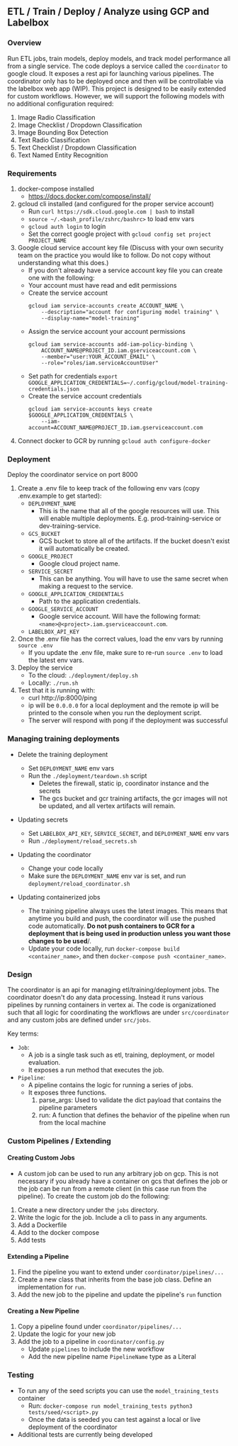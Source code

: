 ## ETL / Train / Deploy / Analyze using GCP and Labelbox


### Overview

Run ETL jobs, train models, deploy models, and track model performance all from a single service. The code deploys a service called the `coordinator` to google cloud. It exposes a rest api for launching various pipelines. The coordinator only has to be deployed once and then will be controllable via the labelbox web app (WIP). This project is designed to be easily extended for custom workflows. However, we will support the following models with no additional configuration required:

1. Image Radio Classification
2. Image Checklist / Dropdown Classification
3. Image Bounding Box Detection
4. Text Radio Classification
5. Text Checklist / Dropdown Classification
6. Text Named Entity Recognition

### Requirements

1. docker-compose installed
    * https://docs.docker.com/compose/install/
2. gcloud cli installed (and configured for the proper service account)
    * Run `curl https://sdk.cloud.google.com | bash` to install
    * `source ~/.<bash_profile/zshrc/bashrc>` to load env vars
    * `gcloud auth login` to login
    * Set the correct google project with `gcloud config set project PROJECT_NAME`
3. Google cloud service account key file (Discuss with your own security team on the practice you would like to follow. Do not copy without understanding what this does.)
    * If you don't already have a service account key file you can create one with the following:
    * Your account must have read and edit permissions
    * Create the service account
        ```
        gcloud iam service-accounts create ACCOUNT_NAME \
            --description="account for configuring model training" \
            --display-name="model-training"
        ```
    * Assign the service account your account permissions
        ```
        gcloud iam service-accounts add-iam-policy-binding \
            ACCOUNT_NAME@PROJECT_ID.iam.gserviceaccount.com \
            --member="user:YOUR_ACCOUNT_EMAIL" \
            --role="roles/iam.serviceAccountUser"
        ```
    * Set path for credentials `export GOOGLE_APPLICATION_CREDENTIALS=~/.config/gcloud/model-training-credentials.json`
    * Create the service account credentials
        ```
        gcloud iam service-accounts keys create $GOOGLE_APPLICATION_CREDENTIALS \
            --iam-account=ACCOUNT_NAME@PROJECT_ID.iam.gserviceaccount.com
        ```
4. Connect docker to GCR by running `gcloud auth configure-docker`




### Deployment

Deploy the coordinator service on port 8000

1. Create a .env file to keep track of the following env vars (copy .env.example to get started):
    - `DEPLOYMENT_NAME`
        - This is the name that all of the google resources will use. This will enable multiple deployments. E.g. prod-training-service or dev-training-service.
    - `GCS_BUCKET`
        - GCS bucket to store all of the artifacts. If the bucket doesn't exist it will automatically be created.
    - `GOOGLE_PROJECT`
        - Google cloud project name.
    - `SERVICE_SECRET`
        - This can be anything. You will have to use the same secret when making a request to the service.
    - `GOOGLE_APPLICATION_CREDENTIALS`
        - Path to the application credentials.
    - `GOOGLE_SERVICE_ACCOUNT`
        - Google service account. Will have the following format: `<name>@<project>.iam.gserviceaccount.com`.
    - `LABELBOX_API_KEY`
2. Once the .env file has the correct values, load the env vars by running `source .env`
    - If you update the .env file, make sure to re-run `source .env` to load the latest env vars.
3. Deploy the service
    - To the cloud: `./deployment/deploy.sh`
    - Locally: `./run.sh`
4. Test that it is running with:
    - curl http://ip:8000/ping
    - ip will be `0.0.0.0` for a local deployment and the remote ip will be printed to the console when you run the deployment script.
    - The server will respond with pong if the deployment was successful


### Managing training deployments


* Delete the training deployment
    - Set `DEPLOYMENT_NAME` env vars
    - Run the `./deployment/teardown.sh` script
        - Deletes the firewall, static ip, coordinator instance and the secrets
        - The gcs bucket and gcr training artifacts, the gcr images will not be updated, and all vertex artifacts will remain.

* Updating secrets
    - Set `LABELBOX_API_KEY`, `SERVICE_SECRET`, and `DEPLOYMENT_NAME` env vars
    - Run `./deployment/reload_secrets.sh`

* Updating the coordinator
    - Change your code locally
    - Make sure the `DEPLOYMENT_NAME` env var is set, and run `deployment/reload_coordinator.sh`

* Updating containerized jobs
    - The training pipeline always uses the latest images. This means that anytime you build and push, the coordinator will use the pushed code automatically. <b>Do not push containers to GCR for a deployment that is being used in production unless you want those changes to be used</b>/.
    - Update your code locally, run `docker-compose build <container_name>`, and then `docker-compose push <container_name>`.



### Design

The coordinator is an api for managing etl/training/deployment jobs. The coordinator doesn't do any data processing. Instead it runs various pipelines by running containers in vertex ai. The code is organizationed such that all logic for coordinating the workflows are under `src/coordinator` and any custom jobs are defined under `src/jobs`.


Key terms:
* `Job`:
    - A job is a single task such as etl, training, deployment, or model evaluation.
    - It exposes a run method that executes the job.
* `Pipeline`:
    - A pipeline contains the logic for running a series of jobs.
    - It exposes three functions.
        1. parse_args: Used to validate the dict payload that contains the pipeline parameters
        2. run: A function that defines the behavior of the pipeline when run from the local machine


### Custom Pipelines / Extending

#### Creating Custom Jobs
* A custom job can be used to run any arbitrary job on gcp. This is not necessary if you already have a container on gcs that defines the job or the job can be run from a remote client (in this case run from the pipeline). To create the custom job do the following:
1. Create a new directory under the `jobs` directory.
2. Write the logic for the job. Include a cli to pass in any arguments.
3. Add a Dockerfile
5. Add to the docker compose
6. Add tests

#### Extending a Pipeline
1. Find the pipeline you want to extend under `coordinator/pipelines/...`
2. Create a new class that inherits from the base job class. Define an implementation for `run`.
3. Add the new job to the pipeline and update the pipeline's `run` function


#### Creating a New Pipeline
1. Copy a pipeline found under `coordinator/pipelines/...`
2. Update the logic for your new job
3. Add the job to a pipeline in `coordinator/config.py`
    * Update `pipelines` to include the new workflow
    * Add the new pipeline name `PipelineName` type as a Literal


### Testing

* To run any of the seed scripts you can use the `model_training_tests` container
    * Run: `docker-compose run model_training_tests python3 tests/seed/<script>.py`
    * Once the data is seeded you can test against a local or live deployment of the coordinator
* Additional tests are currently being developed

